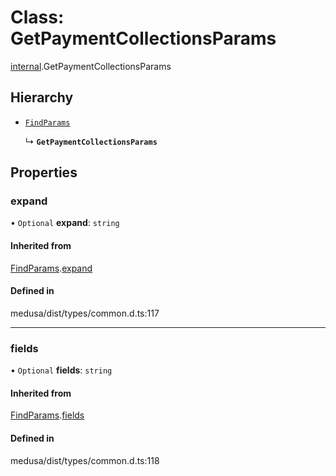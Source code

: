 # Class: GetPaymentCollectionsParams

[internal](../modules/internal-15.md).GetPaymentCollectionsParams

## Hierarchy

- [`FindParams`](internal-5.FindParams.md)

  ↳ **`GetPaymentCollectionsParams`**

## Properties

### expand

• `Optional` **expand**: `string`

#### Inherited from

[FindParams](internal-5.FindParams.md).[expand](internal-5.FindParams.md#expand)

#### Defined in

medusa/dist/types/common.d.ts:117

___

### fields

• `Optional` **fields**: `string`

#### Inherited from

[FindParams](internal-5.FindParams.md).[fields](internal-5.FindParams.md#fields)

#### Defined in

medusa/dist/types/common.d.ts:118
